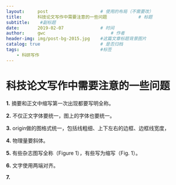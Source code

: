 ```yaml
---
layout:     post   				    # 使用的布局（不需要改）
title:      科技论文写作中需要注意的一些问题			# 标题 
subtitle:    #副标题
date:       2019-02-07 				# 时间
author:     gwc 						# 作者
header-img: img/post-bg-2015.jpg 	#这篇文章标题背景图片
catalog: true 						# 是否归档
tags:								#标签
    - 科研写作
---
```


# 科技论文写作中需要注意的一些问题

**1.** 摘要和正文中缩写第一次出现都要写明全称。

**2.** 不仅正文字体要统一，图上的字体也要统一。

**3.** origin做的图格式统一，包括线粗细、上下左右的边框、边框线宽度，

**4.** 物理量要斜体。

**5.** 有些杂志图写全称（Figure 1），有些写为缩写（Fig. 1）。

**6.** 文字使用两端对齐。

**7.** 


